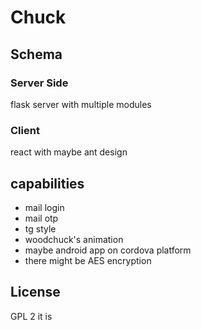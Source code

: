 # Chuck

## Schema
### Server Side
flask server with multiple modules 
### Client
react with maybe ant design   



## capabilities
- mail login
- mail otp
- tg style
- woodchuck's animation
- maybe android app on cordova platform
- there might be AES encryption


## License 
GPL 2 it is 

